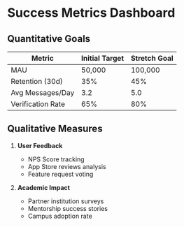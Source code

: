# Success Metrics Dashboard

## Quantitative Goals
| Metric | Initial Target | Stretch Goal |
|--------|----------------|--------------|
| MAU | 50,000 | 100,000 |
| Retention (30d) | 35% | 45% |
| Avg Messages/Day | 3.2 | 5.0 |
| Verification Rate | 65% | 80% |

## Qualitative Measures
1. **User Feedback**
   - NPS Score tracking
   - App Store reviews analysis
   - Feature request voting

2. **Academic Impact**
   - Partner institution surveys
   - Mentorship success stories
   - Campus adoption rate 